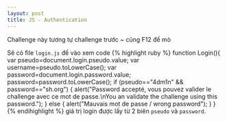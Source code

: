 ```yaml
---
layout: post
title: JS - Authentication
---
```

Challenge này tương tự challenge trước ~ cũng F12 để mò

Sẽ có file `login.js` để vào xem code
{% highlight ruby %}
function Login(){
	var pseudo=document.login.pseudo.value;
	var username=pseudo.toLowerCase();
	var password=document.login.password.value;
	password=password.toLowerCase();
	if (pseudo=="4dm1n" && password=="sh.org") {
	    alert("Password accepté, vous pouvez valider le challenge avec ce mot de passe.\nYou an validate the challenge using this password.");
	} else { 
	    alert("Mauvais mot de passe / wrong password"); 
	}
}
{% endihighlight %}
giá trị login được lấy từ 2 biên  `pseudo` và `password`.
